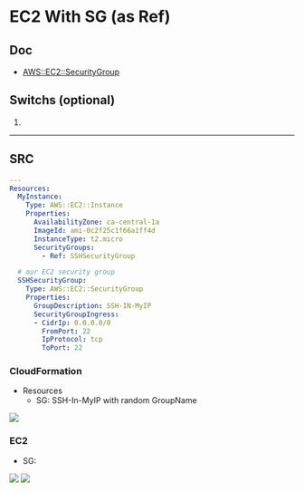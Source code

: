 # EC2 With SG (as Ref)

## Doc
* [AWS::EC2::SecurityGroup](https://docs.aws.amazon.com/AWSCloudFormation/latest/UserGuide/aws-properties-ec2-security-group.html#aws-properties-ec2-security-group--examples)

## Switchs (optional)
1. 

---

## SRC
````yaml
---
Resources:
  MyInstance:
    Type: AWS::EC2::Instance
    Properties:
      AvailabilityZone: ca-central-1a
      ImageId: ami-0c2f25c1f66a1ff4d
      InstanceType: t2.micro
      SecurityGroups:
        - Ref: SSHSecurityGroup

  # our EC2 security group
  SSHSecurityGroup:
    Type: AWS::EC2::SecurityGroup
    Properties:
      GroupDescription: SSH-IN-MyIP
      SecurityGroupIngress:
      - CidrIp: 0.0.0.0/0
        FromPort: 22
        IpProtocol: tcp
        ToPort: 22
````

### CloudFormation
* Resources 
    * SG: SSH-In-MyIP with random GroupName
    
[<img src="https://i.imgur.com/V5hICVi.png">](https://i.imgur.com/V5hICVi.png)

### EC2
* SG: 

[<img src="https://i.imgur.com/TCsO77X.png">](https://i.imgur.com/TCsO77X.png)
[<img src="https://i.imgur.com/RzkzLTL.png">](https://i.imgur.com/RzkzLTL.png)
